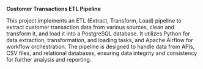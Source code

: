 **Customer Transactions ETL Pipeline**

This project implements an ETL (Extract, Transform, Load) pipeline to extract customer transaction data from various sources, clean and transform it, and load it into a PostgreSQL database. It utilizes Python for data extraction, transformation, and loading tasks, and Apache Airflow for workflow orchestration. The pipeline is designed to handle data from APIs, CSV files, and relational databases, ensuring data integrity and consistency for further analysis and reporting.

